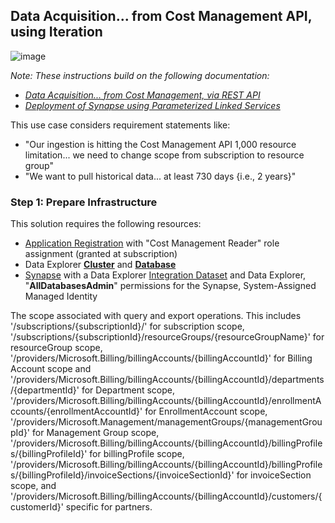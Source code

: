 ## Data Acquisition... from Cost Management API, using Iteration

![image](https://user-images.githubusercontent.com/44923999/188199195-34c228d5-37e8-4c06-8d7d-88b0e8d2a3ec.png)

_Note: These instructions build on the following documentation:_
* _[Data Acquisition... from Cost Management, via REST API](Data_Acquisition_fromCostManagementAPI.md)_
* _[Deployment of Synapse using Parameterized Linked Services](Deployment_Synapse_ParameterizedLinkedServices.md)_

This use case considers requirement statements like:
* "Our ingestion is hitting the Cost Management API 1,000 resource limitation... we need to change scope from subscription to resource group"
* "We want to pull historical data... at least 730 days {i.e., 2 years}"

### Step 1: Prepare Infrastructure
This solution requires the following resources:

* [Application Registration](Infrastructure_ApplicationRegistration.md) with "Cost Management Reader" role assignment (granted at subscription)
* Data Explorer [**Cluster**](Infrastructure_DataExplorer_Cluster.md) and [**Database**](Infrastructure_DataExplorer_Database.md)
* [Synapse](Infrastructure_Synapse.md) with a Data Explorer [Integration Dataset](Infrastructure_Synapse_Dataset.md) and Data Explorer, "**AllDatabasesAdmin**" permissions for the Synapse, System-Assigned Managed Identity








The scope associated with query and export operations. This includes 
'/subscriptions/{subscriptionId}/' for subscription scope, 
'/subscriptions/{subscriptionId}/resourceGroups/{resourceGroupName}' for resourceGroup scope, 
'/providers/Microsoft.Billing/billingAccounts/{billingAccountId}' for Billing Account scope and '/providers/Microsoft.Billing/billingAccounts/{billingAccountId}/departments/{departmentId}' for Department scope, '/providers/Microsoft.Billing/billingAccounts/{billingAccountId}/enrollmentAccounts/{enrollmentAccountId}' for EnrollmentAccount scope, '/providers/Microsoft.Management/managementGroups/{managementGroupId}' for Management Group scope, '/providers/Microsoft.Billing/billingAccounts/{billingAccountId}/billingProfiles/{billingProfileId}' for billingProfile scope, '/providers/Microsoft.Billing/billingAccounts/{billingAccountId}/billingProfiles/{billingProfileId}/invoiceSections/{invoiceSectionId}' for invoiceSection scope, and '/providers/Microsoft.Billing/billingAccounts/{billingAccountId}/customers/{customerId}' specific for partners.

